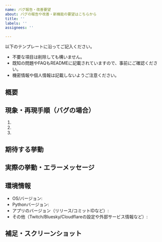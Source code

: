 ```yaml
---
name: バグ報告・改善要望
about: バグの報告や改善・新機能の要望はこちらから
title: ''
labels: ''
assignees: ''

---
```


以下のテンプレートに沿ってご記入ください。
- 不要な項目は削除しても構いません。
- 既知の問題やFAQもREADMEに記載されていますので、事前にご確認ください。
- 機密情報や個人情報は記載しないようご注意ください。

## 概要

<!-- どんな問題・要望かを簡潔に記載してください -->

## 現象・再現手順（バグの場合）

1. <!-- どのような操作・状況で発生するか具体的に記載 -->
2. 
3. 

## 期待する挙動

<!-- 本来どう動いてほしいか、どんな機能が欲しいかを記載 -->

## 実際の挙動・エラーメッセージ

<!-- 実際にどうなったか、エラー内容やログがあれば貼り付け -->

## 環境情報

- OS/バージョン:
- Pythonバージョン:
- アプリのバージョン（リリース/コミットIDなど）:
- その他（Twitch/Bluesky/Cloudflareの設定や外部サービス情報など）:

## 補足・スクリーンショット

<!-- 関連する画像や補足情報があれば記載 -->
